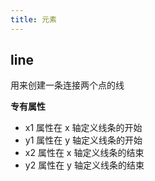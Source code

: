 ```yaml
---
title: 元素
---
```


## line

用来创建一条连接两个点的线

**专有属性**

-   x1 属性在 x 轴定义线条的开始
-   y1 属性在 y 轴定义线条的开始
-   x2 属性在 x 轴定义线条的结束
-   y2 属性在 y 轴定义线条的结束
